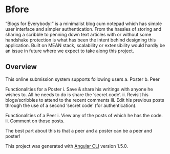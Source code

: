 # Bfore

“Blogs for Everybody!” is a minimalist blog cum notepad which has simple
user interface and simpler authentication. From the hassles of storing and sharing
a scribble to penning down text articles with or without some handshake
protection is what has been the intent behind designing this application.
Built on MEAN stack, scalability or extensibility would hardly be an issue in future
where we expect to take along this project.

## Overview

This online submission system supports following users
a. Poster
b. Peer

Functionalities for a Poster
i. Save & share his writings with anyone he wishes to. All he needs to do is
share the ‘secret code’.
ii. Revisit his blogs/scribbles to attend to the recent comments
iii. Edit his previous posts through the use of a second ‘secret code’ (for
authentication).

Functionalities of a Peer
i. View any of the posts of which he has the code.
ii. Comment on those posts.

The best part about this is that a peer and a poster can be a peer and poster!

This project was generated with [Angular CLI](https://github.com/angular/angular-cli) version 1.5.0.
